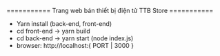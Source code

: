 =========== Trang web bán thiết bị điện tử TTB Store ===========

- Yarn install (back-end, front-end)
- cd front-end -> yarn build
- cd back-end -> yarn start (node index.js)
- browser: http://localhost:{ PORT | 3000 }
